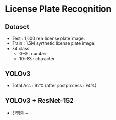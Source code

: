 # License Plate Recognition

## Dataset
- Test : 1,000 real license plate image.
- Train : 1.5M synthetic license plate image.
- 84 class
    - 0~9 : number
    - 10~83 : character

## YOLOv3
- Total Acc : 92% (after postprocess : 94%)

## YOLOv3 + ResNet-152
- 진행중 ~ 